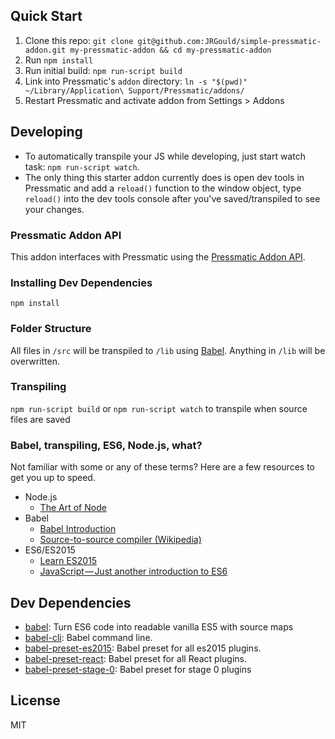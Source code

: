 ## Quick Start
 1. Clone this repo: `git clone git@github.com:JRGould/simple-pressmatic-addon.git my-pressmatic-addon && cd my-pressmatic-addon`
 1. Run `npm install`
 1. Run initial build: `npm run-script build` 
 1. Link into Pressmatic's `addon` directory: `ln -s "$(pwd)" ~/Library/Application\ Support/Pressmatic/addons/`
 1. Restart Pressmatic and activate addon from Settings > Addons 

## Developing

 - To automatically transpile your JS while developing, just start watch task: `npm run-script watch`.
 - The only thing this starter addon currently does is open dev tools in Pressmatic and add a `reload()` function to the window object, type `reload()` into the dev tools console after you've saved/transpiled to see your changes.


### Pressmatic Addon API

This addon interfaces with Pressmatic using the [Pressmatic Addon API](https://pressmatic.gitbooks.io/addon-api/content/).

### Installing Dev Dependencies
`npm install`

### Folder Structure
All files in `/src` will be transpiled to `/lib` using [Babel](https://github.com/babel/babel/). Anything in `/lib` will be overwritten.

### Transpiling
`npm run-script build` or `npm run-script watch` to transpile when source files are saved

### Babel, transpiling, ES6, Node.js, what?
Not familiar with some or any of these terms? Here are a few resources to get you up to speed.

- Node.js
  - [The Art of Node](https://github.com/maxogden/art-of-node#the-art-of-node)
- Babel
  - [Babel Introduction](https://github.com/thejameskyle/babel-handbook/blob/master/translations/en/user-handbook.md#toc-introduction)
  - [Source-to-source compiler (Wikipedia)](https://en.wikipedia.org/wiki/Source-to-source_compiler)
- ES6/ES2015
  - [Learn ES2015](https://babeljs.io/docs/learn-es2015/)
  - [JavaScript — Just another introduction to ES6](https://medium.com/sons-of-javascript/javascript-an-introduction-to-es6-1819d0d89a0f#.a11ayxe2p)

## Dev Dependencies

- [babel](https://github.com/babel/babel/tree/master/packages): Turn ES6 code into readable vanilla ES5 with source maps
- [babel-cli](https://github.com/babel/babel/tree/master/packages): Babel command line.
- [babel-preset-es2015](https://github.com/babel/babel/tree/master/packages): Babel preset for all es2015 plugins.
- [babel-preset-react](https://github.com/babel/babel/tree/master/packages): Babel preset for all React plugins.
- [babel-preset-stage-0](https://github.com/babel/babel/tree/master/packages): Babel preset for stage 0 plugins


## License

MIT